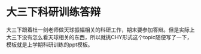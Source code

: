 # 大三下科研训练答辩

大三下跟着杜一剑老师做天球振幅相关的科研工作，期末要参加答辩。但是实际上大三下没有怎么看天球相关的东西，所以就挑CHY形式这个topic随便写了一下，模板就是上学期科研训练的ppt模板。
